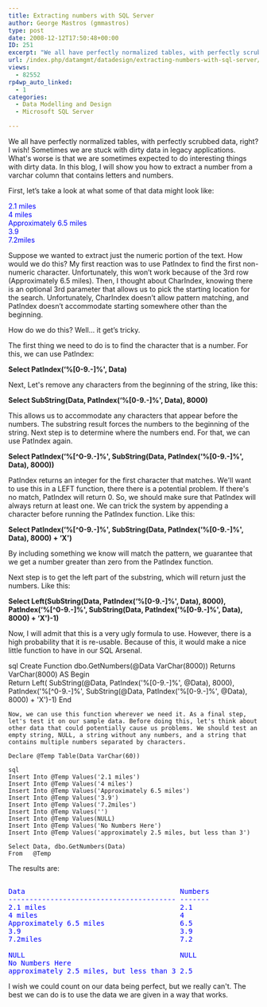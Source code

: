 ```yaml
---
title: Extracting numbers with SQL Server
author: George Mastros (gmmastros)
type: post
date: 2008-12-12T17:50:48+00:00
ID: 251
excerpt: "We all have perfectly normalized tables, with perfectly scrubbed data, right?  I wish!  Sometimes we are stuck with dirty data in legacy applications.  What's worse is that we are sometimes expected to do interesting things with dirty data.  In this blo&hellip;"
url: /index.php/datamgmt/datadesign/extracting-numbers-with-sql-server/
views:
  - 82552
rp4wp_auto_linked:
  - 1
categories:
  - Data Modelling and Design
  - Microsoft SQL Server

---
```

We all have perfectly normalized tables, with perfectly scrubbed data, right? I wish! Sometimes we are stuck with dirty data in legacy applications. What's worse is that we are sometimes expected to do interesting things with dirty data. In this blog, I will show you how to extract a number from a varchar column that contains letters and numbers.

First, let’s take a look at what some of that data might look like:

<span style="color:blue;">2.1 miles<br /> 4 miles<br /> Approximately 6.5 miles<br /> 3.9<br /> 7.2miles</span>

Suppose we wanted to extract just the numeric portion of the text. How would we do this? My first reaction was to use PatIndex to find the first non-numeric character. Unfortunately, this won’t work because of the 3rd row (Approximately 6.5 miles). Then, I thought about CharIndex, knowing there is an optional 3rd parameter that allows us to pick the starting location for the search. Unfortunately, CharIndex doesn’t allow pattern matching, and PatIndex doesn’t accommodate starting somewhere other than the beginning. 

How do we do this? Well… it get’s tricky.

The first thing we need to do is to find the character that is a number. For this, we can use PatIndex:

**Select PatIndex(&#8216;%[0-9.-]%', Data)**

Next, Let's remove any characters from the beginning of the string, like this:

**Select SubString(Data, PatIndex(&#8216;%[0-9.-]%', Data), 8000)**

This allows us to accommodate any characters that appear before the numbers. The substring result forces the numbers to the beginning of the string. Next step is to determine where the numbers end. For that, we can use PatIndex again.

**Select PatIndex(&#8216;%[^0-9.-]%', SubString(Data, PatIndex(&#8216;%[0-9.-]%', Data), 8000))**

PatIndex returns an integer for the first character that matches. We'll want to use this in a LEFT function, there there is a potential problem. If there's no match, PatIndex will return 0. So, we should make sure that PatIndex will always return at least one. We can trick the system by appending a character before running the PatIndex function. Like this:

**Select PatIndex(&#8216;%[^0-9.-]%', SubString(Data, PatIndex(&#8216;%[0-9.-]%', Data), 8000) + &#8216;X')**

By including something we know will match the pattern, we guarantee that we get a number greater than zero from the PatIndex function.

Next step is to get the left part of the substring, which will return just the numbers. Like this:

**Select Left(SubString(Data, PatIndex(&#8216;%[0-9.-]%', Data), 8000), PatIndex(&#8216;%[^0-9.-]%', SubString(Data, PatIndex(&#8216;%[0-9.-]%', Data), 8000) + &#8216;X')-1)**

Now, I will admit that this is a very ugly formula to use. However, there is a high probability that it is re-usable. Because of this, it would make a nice little function to have in our SQL Arsenal.

sql
Create Function dbo.GetNumbers(@Data VarChar(8000))
Returns VarChar(8000)
AS
Begin	
    Return Left(
             SubString(@Data, PatIndex('%[0-9.-]%', @Data), 8000), 
             PatIndex('%[^0-9.-]%', SubString(@Data, PatIndex('%[0-9.-]%', @Data), 8000) + 'X')-1)
End
```
Now, we can use this function wherever we need it. As a final step, let's test it on our sample data. Before doing this, let's think about other data that could potentially cause us problems. We should test an empty string, NULL, a string without any numbers, and a string that contains multiple numbers separated by characters.
  
Declare @Temp Table(Data VarChar(60))

sql
Insert Into @Temp Values('2.1 miles')
Insert Into @Temp Values('4 miles')
Insert Into @Temp Values('Approximately 6.5 miles')
Insert Into @Temp Values('3.9')
Insert Into @Temp Values('7.2miles')
Insert Into @Temp Values('')
Insert Into @Temp Values(NULL)
Insert Into @Temp Values('No Numbers Here')
Insert Into @Temp Values('approximately 2.5 miles, but less than 3')

Select Data, dbo.GetNumbers(Data)
From   @Temp
```

The results are:

<pre><span style="color:blue;">
Data                                     Numbers
---------------------------------------- -------
2.1 miles                                2.1
4 miles                                  4
Approximately 6.5 miles                  6.5
3.9                                      3.9
7.2miles                                 7.2
                                         
NULL                                     NULL
No Numbers Here                          
approximately 2.5 miles, but less than 3 2.5
</span></pre>

I wish we could count on our data being perfect, but we really can't. The best we can do is to use the data we are given in a way that works.